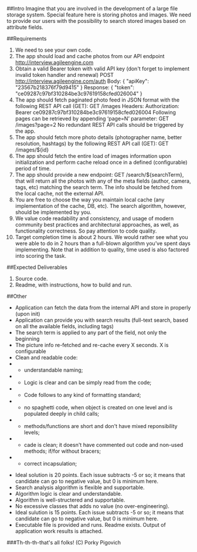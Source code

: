 ##Intro
Imagine that you are involved in the development of a large file storage system. Special feature here is storing photos and images. We need to provide our users with the possibility to search stored images based on attribute fields.

##Requirements
1.	We need to see your own code.
2.	The app should load and cache photos from our API endpoint http://interview.agileengine.com
3.	Obtain a valid Bearer token with valid API key (don't forget to implement invalid token handler and renewal)
      POST http://interview.agileengine.com/auth
      Body: { "apiKey": "23567b218376f79d9415" }
      Response: { "token": "ce09287c97bf310284be3c97619158cfed026004" }
4.	The app should fetch paginated photo feed in JSON format with the following REST API call (GET):
      GET /images
      Headers: Authorization: Bearer ce09287c97bf310284be3c97619158cfed026004
      Following pages can be retrieved by appending ‘page=N’ parameter:
      GET /images?page=2
      No redundant REST API calls should be triggered by the app.
5.	The app should fetch more photo details (photographer name, better resolution, hashtags) by the following REST API call (GET): GET /images/${id}
6.	The app should fetch the entire load of images information upon initialization and perform cache reload once in a defined (configurable) period of time.
7.	The app should provide a new endpoint: GET /search/${searchTerm}, that will return all the photos with any of the meta fields (author, camera, tags, etc) matching the search term. The info should be fetched from the local cache, not the external API.
8.	You are free to choose the way you maintain local cache (any implementation of the cache, DB, etc). The search algorithm, however, should be implemented by you.
9.	We value code readability and consistency, and usage of modern community best practices and architectural approaches, as well, as functionality correctness. So pay attention to code quality.
10.	Target completion time is about 2 hours. We would rather see what you were able to do in 2 hours than a full-blown algorithm you’ve spent days implementing. Note that in addition to quality, time used is also factored into scoring the task.

##Expected Deliverables
1.	Source code.
2.	Readme, with instructions, how to build and run.

##Other
* Application can fetch the data from the internal API and store in properly (upon init)
* Application can provide you with search results (full-text search, based on all the available fields, including tags)
* The search term is applied to any part of the field, not only the beginning
* The picture info re-fetched and re-cache every X seconds. X is configurable
* Clean and readable code:
* - understandable naming;
* - Logic is clear and can be simply read from the code;
* - Code follows to any kind of formatting standard;
* - no spaghetti code, when object is created on one level and is populated deeply in child calls;
* - methods/functions are short and don't have mixed reponsibility levels;
* - cade is clean; it doesn't have commented out code and non-used methods; if/for without bracers;
* - correct incapsulation;
- Ideal solution is 20 points. Each issue subtracts -5 or so; it means that candidate can go to negative value, but 0 is minimum here.
- Search analysis algorithm is flexible and supportable.
- Algorithm logic is clear and understandable.
- Algorithm is well-structered and supportable.
- No excessive classes that adds no value (no over-engineering).
- Ideal sulution is 15 points. Each issue subtracts -5 or so; it means that candidate can go to negative value, but 0 is minimum here.
- Executable file is provided and runs. Readme exists. Output of application work results is attached.


###Th-th-th-that's all folks!
(C) Porky Pigovich
